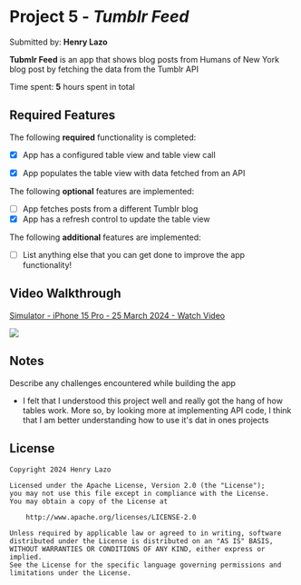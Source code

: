 # Project 5 - *Tumblr Feed*

Submitted by: **Henry Lazo**

**Tubmlr Feed** is an app that shows blog posts from Humans of New York blog post by fetching the data from the Tumblr API

Time spent: **5** hours spent in total

## Required Features

The following **required** functionality is completed:

- [X] App has a configured table view and table view call
- [X] App populates the table view with data fetched from an API


The following **optional** features are implemented:

- [ ] App fetches posts from a different Tumblr blog
- [X] App has a refresh control to update the table view

The following **additional** features are implemented:

- [ ] List anything else that you can get done to improve the app functionality!

## Video Walkthrough

<div>
    <a href="https://www.loom.com/share/54632a8097b34e48b5e3087cc83dba39">
      <p>Simulator - iPhone 15 Pro - 25 March 2024 - Watch Video</p>
    </a>
    <a href="https://www.loom.com/share/54632a8097b34e48b5e3087cc83dba39">
      <img style="max-width:300px;" src="https://cdn.loom.com/sessions/thumbnails/54632a8097b34e48b5e3087cc83dba39-1711413108973-with-play.gif">
    </a>
  </div>

## Notes

Describe any challenges encountered while building the app

- I felt that I understood this project well and really got the hang of how tables work. More so, by looking more at implementing API code, I think that I am better understanding how to use it's dat in ones projects

## License

    Copyright 2024 Henry Lazo

    Licensed under the Apache License, Version 2.0 (the "License");
    you may not use this file except in compliance with the License.
    You may obtain a copy of the License at

        http://www.apache.org/licenses/LICENSE-2.0

    Unless required by applicable law or agreed to in writing, software
    distributed under the License is distributed on an "AS IS" BASIS,
    WITHOUT WARRANTIES OR CONDITIONS OF ANY KIND, either express or implied.
    See the License for the specific language governing permissions and
    limitations under the License.
